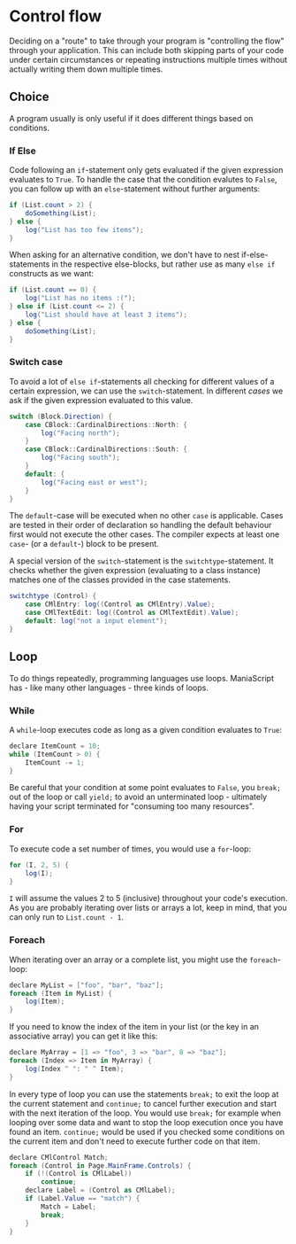# Control flow
Deciding on a "route" to take through your program is "controlling the flow" through your application. This can include both skipping parts of your code under certain circumstances or repeating instructions multiple times without actually writing them down multiple times.

## Choice
A program usually is only useful if it does different things based on conditions.

### If Else
Code following an `if`-statement only gets evaluated if the given expression evaluates to `True`. To handle the case that the condition evalutes to `False`, you can follow up with an `else`-statement without further arguments:
```c#
if (List.count > 2) {
    doSomething(List);
} else {
    log("List has too few items");
}
```
When asking for an alternative condition, we don't have to nest if-else-statements in the respective else-blocks, but rather use as many `else if` constructs as we want:
```c#
if (List.count == 0) {
    log("List has no items :(");
} else if (List.count <= 2) {
    log("List should have at least 3 items");
} else {
    doSomething(List);
}
```

### Switch case
To avoid a lot of `else if`-statements all checking for different values of a certain expression, we can use the `switch`-statement. In different *cases* we ask if the given expression evaluated to this value.
```c#
switch (Block.Direction) {
    case CBlock::CardinalDirections::North: {
        log("Facing north");
    }
    case CBlock::CardinalDirections::South: {
        log("Facing south");
    }
    default: {
        log("Facing east or west");
    }
}
```
The `default`-case will be executed when no other `case` is applicable. Cases are tested in their order of declaration so handling the default behaviour first would not execute the other cases.
The compiler expects at least one `case`- (or a `default`-) block to be present.

A special version of the `switch`-statement is the `switchtype`-statement. It checks whether the given expression (evaluating to a class instance) matches one of the classes provided in the case statements.
```c#
switchtype (Control) {
    case CMlEntry: log((Control as CMlEntry).Value);
    case CMlTextEdit: log((Control as CMlTextEdit).Value);
    default: log("not a input element");
}
```

## Loop
To do things repeatedly, programming languages use loops. ManiaScript has - like many other languages - three kinds of loops.

### While
A `while`-loop executes code as long as a given condition evaluates to `True`:
```c#
declare ItemCount = 10;
while (ItemCount > 0) {
    ItemCount -= 1;
}
```
Be careful that your condition at some point evaluates to `False`, you `break;` out of the loop or call `yield;` to avoid an unterminated loop - ultimately having your script terminated for "consuming too many resources".

### For
To execute code a set number of times, you would use a `for`-loop:
```c#
for (I, 2, 5) {
    log(I);
}
```
`I` will assume the values 2 to 5 (inclusive) throughout your code's execution. As you are probably iterating over lists or arrays a lot, keep in mind, that you can only run to `List.count - 1`.

### Foreach
When iterating over an array or a complete list, you might use the `foreach`-loop:
```c#
declare MyList = ["foo", "bar", "baz"];
foreach (Item in MyList) {
    log(Item);
}
```
If you need to know the index of the item in your list (or the key in an associative array) you can get it like this:
```c#
declare MyArray = [1 => "foo", 3 => "bar", 8 => "baz"];
foreach (Index => Item in MyArray) {
    log(Index ^ ": " ^ Item);
}
```

In every type of loop you can use the statements `break;` to exit the loop at the current statement and `continue;` to cancel further execution and start with the next iteration of the loop. You would use `break;` for example when looping over some data and want to stop the loop execution once you have found an item. `continue;` would be used if you checked some conditions on the current item and don't need to execute further code on that item.
```c#
declare CMlControl Match;
foreach (Control in Page.MainFrame.Controls) {
    if (!(Control is CMlLabel))
        continue;
    declare Label = (Control as CMlLabel);
    if (Label.Value == "match") {
        Match = Label;
        break;
    }
}
```
